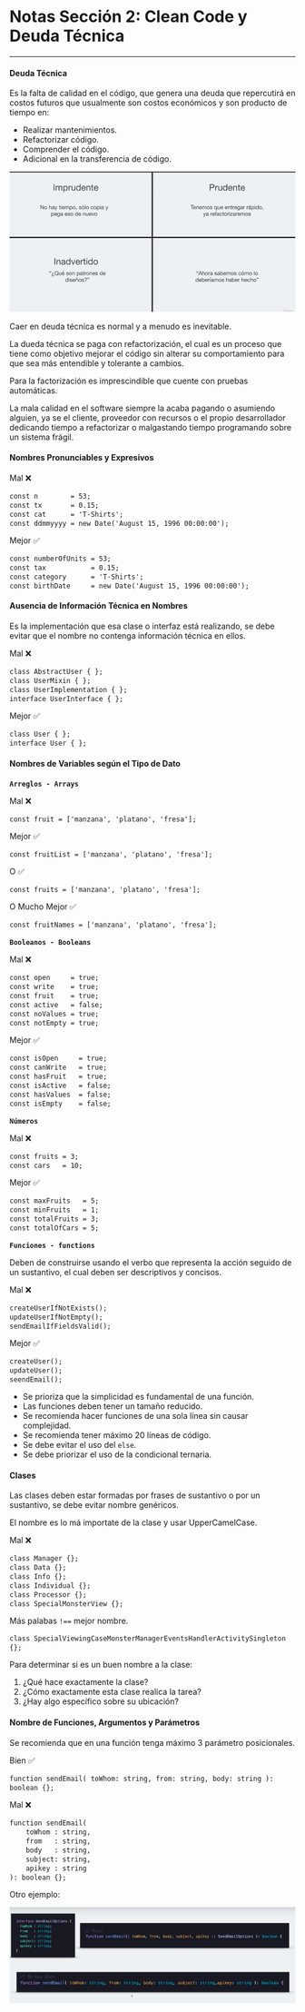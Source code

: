 # Notas Sección 2: Clean Code y Deuda Técnica
___

#### Deuda Técnica

Es la falta de calidad en el código, que genera una deuda que repercutirá en costos futuros que usualmente son costos económicos y son producto de tiempo en: 

 - Realizar mantenimientos. 
 - Refactorizar código.
 - Comprender el código. 
 - Adicional en la transferencia de código. 

![deudaTecnica](/src/images/deuda%20tecnica.PNG)

Caer en deuda técnica es normal y a menudo es inevitable. 

La dueda técnica se paga con refactorización, el cual es un proceso que tiene como objetivo mejorar el código sin alterar su comportamiento para que sea más entendible y tolerante a cambios. 

Para la factorización es imprescindible que cuente con pruebas automáticas. 

La mala calidad en el software siempre la acaba pagando o asumiendo alguien, ya se el cliente, proveedor con recursos o el propio desarrollador dedicando tiempo a refactorizar o malgastando tiempo programando sobre un sistema frágil. 

#### Nombres Pronunciables y Expresivos

Mal ❌

    const n        = 53;
    const tx       = 0.15;
    const cat      = 'T-Shirts';
    const ddmmyyyy = new Date('August 15, 1996 00:00:00');
 
Mejor ✅

    const numberOfUnits = 53;
    const tax           = 0.15;
    const category      = 'T-Shirts';
    const birthDate     = new Date('August 15, 1996 00:00:00');

#### Ausencia de Información Técnica en Nombres

Es la implementación que esa clase o interfaz está realizando, se debe evitar que el nombre no contenga información técnica en ellos. 

Mal ❌

    class AbstractUser { };
    class UserMixin { };
    class UserImplementation { };
    interface UserInterface { };

Mejor ✅
    
    class User { };
    interface User { };

#### Nombres de Variables según el Tipo de Dato

__`Arreglos - Arrays`__

Mal ❌

    const fruit = ['manzana', 'platano', 'fresa'];

Mejor ✅

    const fruitList = ['manzana', 'platano', 'fresa'];

O ✅
    
    const fruits = ['manzana', 'platano', 'fresa'];

O Mucho Mejor ✅

    const fruitNames = ['manzana', 'platano', 'fresa'];

__`Booleanos - Booleans`__

Mal ❌

    const open     = true;
    const write    = true;
    const fruit    = true;
    const active   = false;
    const noValues = true;
    const notEmpty = true;

Mejor ✅

    const isOpen     = true;
    const canWrite   = true;
    const hasFruit   = true;
    const isActive   = false;
    const hasValues  = false;
    const isEmpty    = false;

__`Números`__

Mal ❌

    const fruits = 3;
    const cars   = 10;

Mejor ✅

    const maxFruits   = 5;
    const minFruits   = 1;
    const totalFruits = 3;
    const totalOfCars = 5;

__`Funciones - functions`__

Deben de construirse usando el verbo que representa la acción seguido de un sustantivo, el cual deben ser descriptivos y concisos. 

Mal ❌

    createUserIfNotExists();
    updateUserIfNotEmpty();
    sendEmailIfFieldsValid();

Mejor ✅

    createUser();
    updateUser();
    seendEmail();

- Se prioriza que la simplicidad es fundamental de una función. 
- Las funciones deben tener un tamaño reducido. 
- Se recomienda hacer funciones de una sola línea sin causar complejidad. 
- Se recomienda tener máximo 20 líneas de código. 
- Se debe evitar el uso del `else`.
- Se debe priorizar el uso de la condicional ternaria. 

#### Clases

Las clases deben estar formadas por frases de sustantivo o por un sustantivo, se debe evitar nombre genéricos. 

El nombre es lo má importate de la clase y usar UpperCamelCase.

Mal ❌

    class Manager {};
    class Data {};
    class Info {};
    class Individual {};
    class Processor {};
    class SpecialMonsterView {};


Más palabas `!==` mejor nombre.

    class SpecialViewingCaseMonsterManagerEventsHandlerActivitySingleton {};

Para determinar si es un buen nombre a la clase: 

1. ¿Qué hace exactamente la clase?
2. ¿Cómo exactamente esta clase realica la tarea?
3. ¿Hay algo específico sobre su ubicación? 

#### Nombre de Funciones, Argumentos y Parámetros

Se recomienda que en una función tenga máximo 3 parámetro posicionales.

Bien ✅

    function sendEmail( toWhom: string, from: string, body: string ): boolean {};

Mal ❌

    function sendEmail( 
        toWhom : string, 
        from   : string, 
        body   : string,
        subject: string, 
        apikey : string
    ): boolean {};

Otro ejemplo:

![parametros](/src/images/parametros.PNG)
